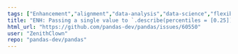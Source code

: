 ```yaml
---
tags: ["Enhancement","alignment","data-analysis","data-science","flexible","pandas","python"]
title: "ENH: Passing a single value to `.describe(percentiles = [0.25])` returns 25th- and 50th-percentile"
html_url: "https://github.com/pandas-dev/pandas/issues/60550"
user: "ZenithClown"
repo: "pandas-dev/pandas"
---
```



